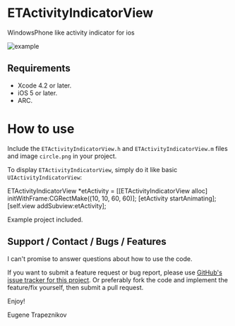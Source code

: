 ETActivityIndicatorView
=======================

WindowsPhone like activity indicator for ios

![example](https://lh5.googleusercontent.com/-WZDKi17rN9A/UZ9cpsbPHEI/AAAAAAAAAIE/2QS3xX2KHqA/s480/iOS%2520Simulator%2520Screen%2520shot%2520May%252024%252C%25202013%25205.58.52%2520PM.png)

Requirements
------------

- Xcode 4.2 or later.
- iOS 5 or later.
- ARC.

How to use
=======================

Include the `ETActivityIndicatorView.h` and `ETActivityIndicatorView.m` files and image `circle.png` in your project.

To display  `ETActivityIndicatorView`, simply do it like basic `UIActivityIndicatorView`:

  ETActivityIndicatorView *etActivity = [[ETActivityIndicatorView alloc] initWithFrame:CGRectMake((10, 10, 60, 60)];
  [etActivity startAnimating];
  [self.view addSubview:etActivity];

Example project included.

Support / Contact / Bugs / Features
-----------------------------------

I can't promise to answer questions about how to use the code.

If you want to submit a feature request or bug report, please use [GitHub's issue tracker for this project](https://github.com/Dejal/DejalActivityView/issues).  Or preferably fork the code and implement the feature/fix yourself, then submit a pull request.

Enjoy!

Eugene Trapeznikov
